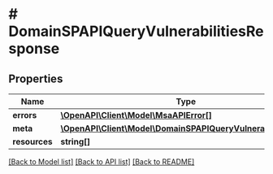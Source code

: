 # # DomainSPAPIQueryVulnerabilitiesResponse

## Properties

Name | Type | Description | Notes
------------ | ------------- | ------------- | -------------
**errors** | [**\OpenAPI\Client\Model\MsaAPIError[]**](MsaAPIError.md) |  | [optional]
**meta** | [**\OpenAPI\Client\Model\DomainSPAPIQueryVulnerabilitiesMeta**](DomainSPAPIQueryVulnerabilitiesMeta.md) |  |
**resources** | **string[]** |  |

[[Back to Model list]](../../README.md#models) [[Back to API list]](../../README.md#endpoints) [[Back to README]](../../README.md)
